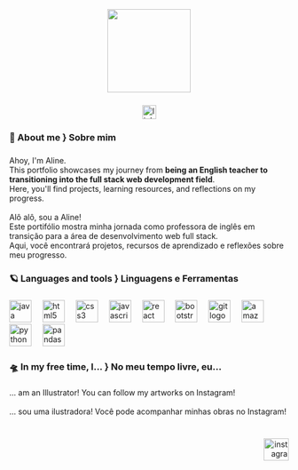 <div align="center">
  <img height="150" src="https://i.giphy.com/media/v1.Y2lkPTc5MGI3NjExYTlxbHJiZ2d5YWI0enZteXQ3MmJzYmZ1NWgzdnB5OW9yeTBkNGpiNiZlcD12MV9pbnRlcm5hbF9naWZfYnlfaWQmY3Q9Zw/fcAlFfsxvpBtFgpxCu/giphy.gif"  />
</div>

###

<div align="center">
  <a href="https://www.linkedin.com/in/aline-raldi/" target="_blank">
    <img src="https://img.shields.io/static/v1?message=LinkedIn&logo=linkedin&label=&color=0077B5&logoColor=white&labelColor=&style=for-the-badge" height="25" alt="linkedin logo"  />
  </a>
</div>

###

<h3 align="left">💫  About me } Sobre mim</h3>

###

<p align="left">Ahoy, I'm Aline.<br>This portfolio showcases my journey from <b>being an English teacher to transitioning into the full stack web development field</b>. <br> Here, you'll find projects, learning resources, and reflections on my progress.<br><br>Alô alô, sou a Aline!<br>Este portifólio mostra minha jornada como professora de inglês em transição para a área de desenvolvimento web full stack. <br> Aqui, você encontrará projetos, recursos de aprendizado e reflexões sobre meu progresso.</p>

###

<h3 align="left">🪐 Languages and tools } Linguagens e Ferramentas</h3>

###

<div align="left">
  <img src="https://cdn.jsdelivr.net/gh/devicons/devicon/icons/java/java-original.svg" height="40" alt="java logo"  />
  <img width="12" />
  <img src="https://cdn.jsdelivr.net/gh/devicons/devicon/icons/html5/html5-original.svg" height="40" alt="html5 logo"  />
  <img width="12" />
  <img src="https://cdn.jsdelivr.net/gh/devicons/devicon/icons/css3/css3-original.svg" height="40" alt="css3 logo"  />
  <img width="12" />
  <img src="https://cdn.jsdelivr.net/gh/devicons/devicon/icons/javascript/javascript-original.svg" height="40" alt="javascript logo"  />
  <img width="12" />
  <img src="https://cdn.jsdelivr.net/gh/devicons/devicon/icons/react/react-original.svg" height="40" alt="react logo"  />
  <img width="12" />
  <img src="https://cdn.jsdelivr.net/gh/devicons/devicon/icons/bootstrap/bootstrap-original.svg" height="40" alt="bootstrap logo"  />
  <img width="12" />
  <img src="https://cdn.jsdelivr.net/gh/devicons/devicon/icons/git/git-original.svg" height="40" alt="git logo"  />
  <img width="12" />
  <img src="https://cdn.jsdelivr.net/gh/devicons/devicon/icons/amazonwebservices/amazonwebservices-line-wordmark.svg" height="40" alt="amazonwebservices logo"  />
  <img width="12" />
  <img src="https://cdn.jsdelivr.net/gh/devicons/devicon/icons/python/python-original.svg" height="40" alt="python logo"  />
  <img width="12" />
  <img src="https://cdn.jsdelivr.net/gh/devicons/devicon/icons/pandas/pandas-original.svg" height="40" alt="pandas logo"  />
</div>

###

<h3 align="left">🛸 In my free time, I... } No meu tempo livre, eu...</h3>

###

<p align="left">... am an Illustrator! You can follow my artworks on Instagram!<br><br>... sou uma ilustradora! Você pode acompanhar minhas obras no Instagram!</p>

###

<br clear="both">

<div align="right">
  <a href="https://www.instagram.com/alinesismica/" target="_blank" rel="noopener noreferrer">
    <img src="https://raw.githubusercontent.com/maurodesouza/profile-readme-generator/master/src/assets/icons/social/instagram/default.svg" width="45" height="40" alt="instagram logo"  />
  </a>
</div>

###
